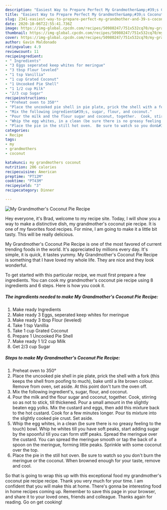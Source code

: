 ```yaml
---
description: "Easiest Way to Prepare Perfect My Grandmother&amp;#39;s Coconut Pie Recipe"
title: "Easiest Way to Prepare Perfect My Grandmother&amp;#39;s Coconut Pie Recipe"
slug: 2341-easiest-way-to-prepare-perfect-my-grandmother-and-39-s-coconut-pie-recipe
date: 2020-10-06T22:55:41.736Z
image: https://img-global.cpcdn.com/recipes/50980247/751x532cq70/my-grandmothers-coconut-pie-recipe-recipe-main-photo.jpg
thumbnail: https://img-global.cpcdn.com/recipes/50980247/751x532cq70/my-grandmothers-coconut-pie-recipe-recipe-main-photo.jpg
cover: https://img-global.cpcdn.com/recipes/50980247/751x532cq70/my-grandmothers-coconut-pie-recipe-recipe-main-photo.jpg
author: Gavin Maldonado
ratingvalue: 4.9
reviewcount: 11
recipeingredient:
- " Ingredients"
- "3 Eggs seperated keep whites for meringue"
- "3 tbsp Flour leveled"
- "1 tsp Vanillia"
- "1 cup Grated Coconut"
- "1 Uncooked Pie Shell"
- "1 1/2 cup Milk"
- "2/3 cup Sugar"
recipeinstructions:
- "Preheat oven to 350°"
- "Place the uncooked pie shell in pie plate, prick the shell with a fork (this keeps the shell from poofing to much), bake until a lite brown colour.  Remove from oven, set aside.  At this point don&#39;t turn the oven off."
- "Mix the following ingredient&#39;s, sugar, flour, and coconut."
- "Pour the milk and the flour sugar and coconut, together.  Cook, stirring so as not to stick, till thickened.  Pour a small amount in the slightly beaten egg yolks.  Mix the custard and eggs, then add this mixture back to the hot custard.  Cook for a few minutes longer.   Pour tis mixture into the slightly cooked pie crust.  Set aside."
- "Whip the egg whites, in a clean (be sure there is no greasy feeling to the touch) bowl.  Whip he whites till you have soft peaks, start adding sugar by the spoonful till you can form stiff peaks.  Spread the meringue over the custard.  You can spread the meringue smooth or tap the back of a spoon on the meringue, forming little peaks.  Sprinkle with some coconut over the top."
- "Place the pie in the still hot oven.  Be sure to watch so you don&#39;t burn the meringue or the coconut.    When browned enough for your taste, remove and cool."
categories:
- Recipe
tags:
- my
- grandmothers
- coconut

katakunci: my grandmothers coconut 
nutrition: 206 calories
recipecuisine: American
preptime: "PT12M"
cooktime: "PT43M"
recipeyield: "3"
recipecategory: Dinner

---
```



![My Grandmother&#39;s Coconut Pie Recipe](https://img-global.cpcdn.com/recipes/50980247/751x532cq70/my-grandmothers-coconut-pie-recipe-recipe-main-photo.jpg)

Hey everyone, it's Brad, welcome to my recipe site. Today, I will show you a way to make a distinctive dish, my grandmother&#39;s coconut pie recipe. It is one of my favorites food recipes. For mine, I am going to make it a little bit tasty. This will be really delicious.



My Grandmother&#39;s Coconut Pie Recipe is one of the most favored of current trending foods in the world. It's appreciated by millions every day. It's simple, it is quick, it tastes yummy. My Grandmother&#39;s Coconut Pie Recipe is something that I have loved my whole life. They are nice and they look wonderful.


To get started with this particular recipe, we must first prepare a few ingredients. You can cook my grandmother&#39;s coconut pie recipe using 8 ingredients and 6 steps. Here is how you cook it.

<!--inarticleads1-->

##### The ingredients needed to make My Grandmother&#39;s Coconut Pie Recipe:

1. Make ready  Ingredients
1. Make ready 3 Eggs, seperated keep whites for meringue
1. Make ready 3 tbsp Flour (leveled)
1. Take 1 tsp Vanillia
1. Take 1 cup Grated Coconut
1. Prepare 1 Uncooked Pie Shell
1. Make ready 1 1/2 cup Milk
1. Get 2/3 cup Sugar




<!--inarticleads2-->

##### Steps to make My Grandmother&#39;s Coconut Pie Recipe:

1. Preheat oven to 350°
1. Place the uncooked pie shell in pie plate, prick the shell with a fork (this keeps the shell from poofing to much), bake until a lite brown colour.  Remove from oven, set aside.  At this point don&#39;t turn the oven off.
1. Mix the following ingredient&#39;s, sugar, flour, and coconut.
1. Pour the milk and the flour sugar and coconut, together.  Cook, stirring so as not to stick, till thickened.  Pour a small amount in the slightly beaten egg yolks.  Mix the custard and eggs, then add this mixture back to the hot custard.  Cook for a few minutes longer.   Pour tis mixture into the slightly cooked pie crust.  Set aside.
1. Whip the egg whites, in a clean (be sure there is no greasy feeling to the touch) bowl.  Whip he whites till you have soft peaks, start adding sugar by the spoonful till you can form stiff peaks.  Spread the meringue over the custard.  You can spread the meringue smooth or tap the back of a spoon on the meringue, forming little peaks.  Sprinkle with some coconut over the top.
1. Place the pie in the still hot oven.  Be sure to watch so you don&#39;t burn the meringue or the coconut.    When browned enough for your taste, remove and cool.




So that is going to wrap this up with this exceptional food my grandmother&#39;s coconut pie recipe recipe. Thank you very much for your time. I am confident that you will make this at home. There's gonna be interesting food in home recipes coming up. Remember to save this page in your browser, and share it to your loved ones, friends and colleague. Thanks again for reading. Go on get cooking!
